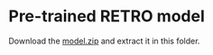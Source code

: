 # Pre-trained RETRO model

Download the [model.zip](https://drive.google.com/file/d/1R53kuW_6uWDCXamQy2AghgeseaIPsAcB/view?usp=sharing) and extract it in this folder.
